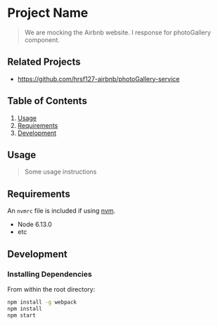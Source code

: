 # Project Name

> We are mocking the Airbnb website. I response for photoGallery component.

## Related Projects

  - https://github.com/hrsf127-airbnb/photoGallery-service

## Table of Contents

1. [Usage](#Usage)
1. [Requirements](#requirements)
1. [Development](#development)

## Usage

> Some usage instructions

## Requirements

An `nvmrc` file is included if using [nvm](https://github.com/creationix/nvm).

- Node 6.13.0
- etc

## Development

### Installing Dependencies

From within the root directory:

```sh
npm install -g webpack
npm install
npm start
```

